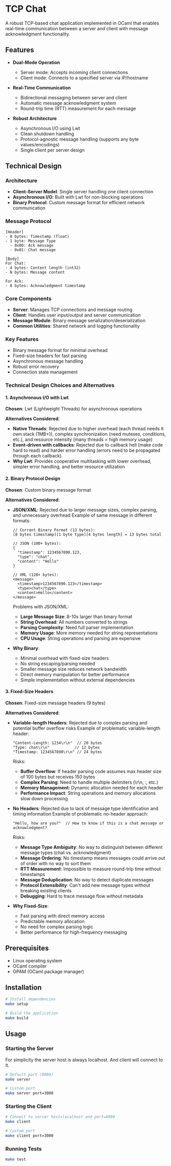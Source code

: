 # TCP Chat

A robust TCP-based chat application implemented in OCaml that enables real-time communication between a server and client with message acknowledgment functionality.

## Features

- **Dual-Mode Operation**
  - Server mode: Accepts incoming client connections
  - Client mode: Connects to a specified server via IP/hostname

- **Real-Time Communication**
  - Bidirectional messaging between server and client
  - Automatic message acknowledgment system
  - Round-trip time (RTT) measurement for each message

- **Robust Architecture**
  - Asynchronous I/O using Lwt
  - Clean shutdown handling
  - Protocol-agnostic message handling (supports any byte values/encodings)
  - Single client per server design

## Technical Design

### Architecture
- **Client-Server Model**: Single server handling one client connection
- **Asynchronous I/O**: Built with Lwt for non-blocking operations
- **Binary Protocol**: Custom message format for efficient network communication

### Message Protocol
```
[Header]
- 8 bytes: Timestamp (float)
- 1 byte: Message Type
  - 0x00: Ack message
  - 0x01: Chat message

[Body]
For Chat:
- 4 bytes: Content length (int32)
- N bytes: Message content

For Ack:
- 8 bytes: Acknowledgment timestamp
```

### Core Components
- **Server**: Manages TCP connections and message routing
- **Client**: Handles user input/output and server communication
- **Message Module**: Binary message serialization/deserialization
- **Common Utilities**: Shared network and logging functionality

### Key Features
- Binary message format for minimal overhead
- Fixed-size headers for fast parsing
- Asynchronous message handling
- Robust error recovery
- Connection state management

### Technical Design Choices and Alternatives

#### 1. Asynchronous I/O with Lwt
**Chosen**: Lwt (Lightweight Threads) for asynchronous operations

**Alternatives Considered**:
- **Native Threads**: Rejected due to higher overhead (each thread needs it own stack (1MB+)), complex synchronization (need mutexes, conditions, etc.), and resource intensity (many threads = high memory usage)
- **Event-driven with callbacks**: Rejected due to callback hell (make code hard to read) and harder error handling (errors need to be propagated through each callback).
- **Why Lwt**: Provides cooperative multitasking with lower overhead, simpler error handling, and better resource utilization

#### 2. Binary Protocol Design
**Chosen**: Custom binary message format

**Alternatives Considered**:
- **JSON/XML**: Rejected due to larger message sizes, complex parsing, and unnecessary overhead
  Example of same message in different formats:
  ```
  // Current Binary Format (13 bytes):
  [8 bytes timestamp][1 byte type][4 bytes length] = 13 bytes total

  // JSON (100+ bytes):
  {
    "timestamp": 1234567890.123,
    "type": "chat",
    "content": "Hello"
  }

  // XML (120+ bytes):
  <message>
    <timestamp>1234567890.123</timestamp>
    <type>chat</type>
    <content>Hello</content>
  </message>
  ```
  Problems with JSON/XML:
  - **Large Message Size**: 8-10x larger than binary format
  - **String Overhead**: All numbers converted to strings
  - **Parsing Complexity**: Need full parser implementation
  - **Memory Usage**: More memory needed for string representations
  - **CPU Usage**: String operations and parsing are expensive

- **Why Binary**:
  - Minimal overhead with fixed-size headers
  - No string escaping/parsing needed
  - Smaller message size reduces network bandwidth
  - Direct memory manipulation for better performance
  - Simple implementation without external dependencies

#### 3. Fixed-Size Headers
**Chosen**: Fixed-size message headers (9 bytes)

**Alternatives Considered**:
- **Variable-length Headers**: Rejected due to complex parsing and potential buffer overflow risks
  Example of problematic variable-length header:
  ```
  "Content-Length: 1234\r\n"  // 20 bytes
  "Type: chat\r\n"           // 12 bytes
  "Timestamp: 1234567890\r\n" // 24 bytes
  ```
  Risks:
  - **Buffer Overflow**: If header parsing code assumes max header size of 100 bytes but receives 150 bytes
  - **Complex Parsing**: Need to handle multiple delimiters (\r\n, :, etc.)
  - **Memory Management**: Dynamic allocation needed for each header
  - **Performance Impact**: String operations and memory allocations slow down processing

- **No Headers**: Rejected due to lack of message type identification and timing information
  Example of problematic no-header approach:
  ```
  "Hello, how are you?"  // How to know if this is a chat message or acknowledgment?
  ```
  Risks:
  - **Message Type Ambiguity**: No way to distinguish between different message types (chat vs. acknowledgment)
  - **Message Ordering**: No timestamp means messages could arrive out of order with no way to sort them
  - **RTT Measurement**: Impossible to measure round-trip time without timestamps
  - **Message Deduplication**: No way to detect duplicate messages
  - **Protocol Extensibility**: Can't add new message types without breaking existing clients
  - **Debugging**: Hard to trace message flow without metadata

- **Why Fixed-Size**:
  - Fast parsing with direct memory access
  - Predictable memory allocation
  - No need for complex parsing logic
  - Better performance for high-frequency messaging

## Prerequisites

- Linux operating system
- OCaml compiler
- OPAM (OCaml package manager)

## Installation

```bash
# Install dependencies
make setup

# Build the application
make build
```

## Usage

### Starting the Server
For simplicity the server host is always localhost. And client will connect to it.

```bash
# Default port (8080)
make server

# Custom port
make server port=3000
```

### Starting the Client

```bash
# Connect to server host=localhost and port=8080
make client

# Custom port
make client port=3000
```

### Running Tests

```bash
make test
```
